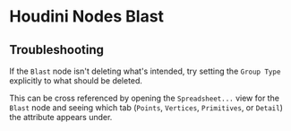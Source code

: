 # Houdini Nodes Blast

## Troubleshooting

If the `Blast` node isn't deleting what's intended, try setting the `Group Type` explicitly to what should be deleted.

This can be cross referenced by opening the `Spreadsheet...` view for the `Blast` node and seeing which tab (`Points`, `Vertices`, `Primitives`, or `Detail`) the attribute appears under.
